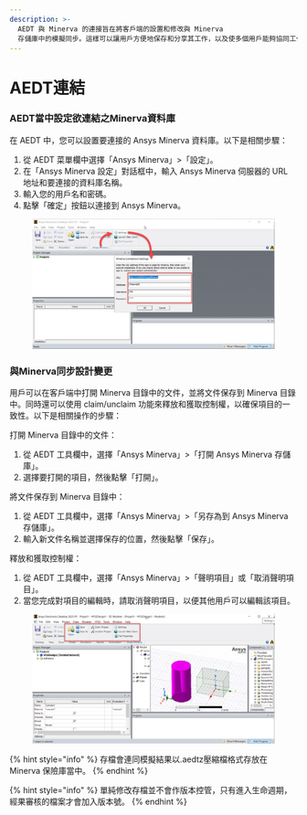```yaml
---
description: >-
  AEDT 與 Minerva 的連接旨在將客戶端的設置和修改與 Minerva
  存儲庫中的模擬同步。這樣可以讓用戶方便地保存和分享其工作，以及使多個用戶能夠協同工作，並在進行多個經過驗證的版本和變體的同時保持項目的一致性。
---
```


# AEDT連結

### AEDT當中設定欲連結之Minerva資料庫

在 AEDT 中，您可以設置要連接的 Ansys Minerva 資料庫。以下是相關步驟：

1. 從 AEDT 菜單欄中選擇「Ansys Minerva」>「設定」。
2. 在「Ansys Minerva 設定」對話框中，輸入 Ansys Minerva 伺服器的 URL 地址和要連接的資料庫名稱。
3. 輸入您的用戶名和密碼。
4. 點擊「確定」按鈕以連接到 Ansys Minerva。

<figure><img src="../.gitbook/assets/image (6).png" alt=""><figcaption></figcaption></figure>

### 與Minerva同步設計變更

用戶可以在客戶端中打開 Minerva 目錄中的文件，並將文件保存到 Minerva 目錄中。同時還可以使用 claim/unclaim 功能來釋放和獲取控制權，以確保項目的一致性。以下是相關操作的步驟：

打開 Minerva 目錄中的文件：

1. 從 AEDT 工具欄中，選擇「Ansys Minerva」>「打開 Ansys Minerva 存儲庫」。
2. 選擇要打開的項目，然後點擊「打開」。

將文件保存到 Minerva 目錄中：

1. 從 AEDT 工具欄中，選擇「Ansys Minerva」>「另存為到 Ansys Minerva 存儲庫」。
2. 輸入新文件名稱並選擇保存的位置，然後點擊「保存」。

釋放和獲取控制權：

1. 從 AEDT 工具欄中，選擇「Ansys Minerva」>「聲明項目」或「取消聲明項目」。
2. 當您完成對項目的編輯時，請取消聲明項目，以便其他用戶可以編輯該項目。

<figure><img src="../.gitbook/assets/image (4) (1).png" alt=""><figcaption></figcaption></figure>

{% hint style="info" %}
存檔會連同模擬結果以.aedtz壓縮檔格式存放在Minerva 保險庫當中。
{% endhint %}

{% hint style="info" %}
單純修改存檔並不會作版本控管，只有進入生命週期，經果審核的檔案才會加入版本號。
{% endhint %}
